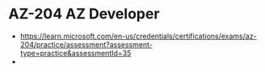 # AZ-204 AZ Developer

- https://learn.microsoft.com/en-us/credentials/certifications/exams/az-204/practice/assessment?assessment-type=practice&assessmentId=35
-
